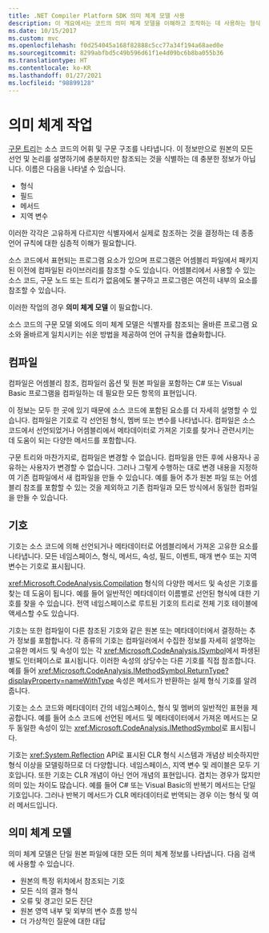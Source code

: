 ```yaml
---
title: .NET Compiler Platform SDK 의미 체계 모델 사용
description: 이 개요에서는 코드의 의미 체계 모델을 이해하고 조작하는 데 사용하는 형식에 대한 이해를 제공합니다.
ms.date: 10/15/2017
ms.custom: mvc
ms.openlocfilehash: f0d254045a168f82888c5cc77a34f194a68aed0e
ms.sourcegitcommit: 8299abfbd5c49b596d61f1e4d09bc6b8ba055b36
ms.translationtype: HT
ms.contentlocale: ko-KR
ms.lasthandoff: 01/27/2021
ms.locfileid: "98899128"
---
```

# <a name="work-with-semantics"></a>의미 체계 작업

[구문 트리](work-with-syntax.md)는 소스 코드의 어휘 및 구문 구조를 나타냅니다. 이 정보만으로 원본의 모든 선언 및 논리를 설명하기에 충분하지만 참조되는 것을 식별하는 데 충분한 정보가 아닙니다. 이름은 다음을 나타낼 수 있습니다.

- 형식
- 필드
- 메서드
- 지역 변수

이러한 각각은 고유하게 다르지만 식별자에서 실제로 참조하는 것을 결정하는 데 종종 언어 규칙에 대한 심층적 이해가 필요합니다.

소스 코드에서 표현되는 프로그램 요소가 있으며 프로그램은 어셈블리 파일에서 패키지된 이전에 컴파일된 라이브러리를 참조할 수도 있습니다. 어셈블리에서 사용할 수 있는 소스 코드, 구문 노드 또는 트리가 없음에도 불구하고 프로그램은 여전히 내부의 요소를 참조할 수 있습니다.

이러한 작업의 경우 **의미 체계 모델** 이 필요합니다.

소스 코드의 구문 모델 외에도 의미 체계 모델은 식별자를 참조되는 올바른 프로그램 요소와 올바르게 일치시키는 쉬운 방법을 제공하여 언어 규칙을 캡슐화합니다.

## <a name="compilation"></a>컴파일

컴파일은 어셈블리 참조, 컴파일러 옵션 및 원본 파일을 포함하는 C# 또는 Visual Basic 프로그램을 컴파일하는 데 필요한 모든 항목의 표현입니다.

이 정보는 모두 한 곳에 있기 때문에 소스 코드에 포함된 요소를 더 자세히 설명할 수 있습니다. 컴파일은 기호로 각 선언된 형식, 멤버 또는 변수를 나타냅니다. 컴파일은 소스 코드에서 선언되었거나 어셈블리에서 메타데이터로 가져온 기호를 찾거나 관련시키는 데 도움이 되는 다양한 메서드를 포함합니다.

구문 트리와 마찬가지로, 컴파일은 변경할 수 없습니다. 컴파일을 만든 후에 사용자나 공유하는 사용자가 변경할 수 없습니다. 그러나 그렇게 수행하는 대로 변경 내용을 지정하여 기존 컴파일에서 새 컴파일을 만들 수 있습니다. 예를 들어 추가 원본 파일 또는 어셈블리 참조를 포함할 수 있는 것을 제외하고 기존 컴파일과 모든 방식에서 동일한 컴파일을 만들 수 있습니다.

## <a name="symbols"></a>기호

기호는 소스 코드에 의해 선언되거나 메타데이터로 어셈블리에서 가져온 고유한 요소를 나타냅니다. 모든 네임스페이스, 형식, 메서드, 속성, 필드, 이벤트, 매개 변수 또는 지역 변수는 기호로 표시됩니다.

<xref:Microsoft.CodeAnalysis.Compilation> 형식의 다양한 메서드 및 속성은 기호를 찾는 데 도움이 됩니다. 예를 들어 일반적인 메타데이터 이름별로 선언된 형식에 대한 기호를 찾을 수 있습니다. 전역 네임스페이스로 루트된 기호의 트리로 전체 기호 테이블에 액세스할 수도 있습니다.

기호는 또한 컴파일이 다른 참조된 기호와 같은 원본 또는 메타데이터에서 결정하는 추가 정보를 포함합니다. 각 종류의 기호는 컴파일러에서 수집한 정보를 자세히 설명하는 고유한 메서드 및 속성이 있는 각 <xref:Microsoft.CodeAnalysis.ISymbol>에서 파생된 별도 인터페이스로 표시됩니다. 이러한 속성의 상당수는 다른 기호를 직접 참조합니다. 예를 들어 <xref:Microsoft.CodeAnalysis.IMethodSymbol.ReturnType?displayProperty=nameWithType> 속성은 메서드가 반환하는 실제 형식 기호를 알려 줍니다.

기호는 소스 코드와 메타데이터 간의 네임스페이스, 형식 및 멤버의 일반적인 표현을 제공합니다. 예를 들어 소스 코드에 선언된 메서드 및 메타데이터에서 가져온 메서드는 모두 동일한 속성이 있는 <xref:Microsoft.CodeAnalysis.IMethodSymbol>로 표시됩니다.

기호는 <xref:System.Reflection> API로 표시된 CLR 형식 시스템과 개념상 비슷하지만 형식 이상을 모델링하므로 더 다양합니다. 네임스페이스, 지역 변수 및 레이블은 모두 기호입니다. 또한 기호는 CLR 개념이 아닌 언어 개념의 표현입니다. 겹치는 경우가 많지만 의미 있는 차이도 많습니다. 예를 들어 C# 또는 Visual Basic의 반복기 메서드는 단일 기호입니다. 그러나 반복기 메서드가 CLR 메타데이터로 번역되는 경우 이는 형식 및 여러 메서드입니다.

## <a name="semantic-model"></a>의미 체계 모델

의미 체계 모델은 단일 원본 파일에 대한 모든 의미 체계 정보를 나타냅니다. 다음 검색에 사용할 수 있습니다.

- 원본의 특정 위치에서 참조되는 기호
- 모든 식의 결과 형식
- 오류 및 경고인 모든 진단
- 원본 영역 내부 및 외부의 변수 흐름 방식
- 더 가상적인 질문에 대한 대답

